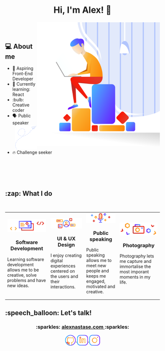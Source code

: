 <h1 align="center"> Hi, I'm Alex! 👋</h1>
<div>
    <h3 align="center"><img align="right" src="img/hero.svg" width="400"> </h3>
    <br>
    <br>
    <h2 align="left">💻 About me </h2> 
    <ul>
        <li>
            🔭 Aspiring Front-End Developer 
        </li>
        <li>
            🌱 Currently learning: React
        </li>
        <li>
            :bulb: Creative coder
        </li>
        <li>
            🗣 Public speaker  <img align="right" src="img/plane.svg" width="15%">
        </li>
        <li>
            🔥️ Challenge seeker
        </li>
    </ul>
</div>
<br>
<br>
<br>
<br>
<h2 align="left"> :zap: What I do</h2>
<br>
<div>
    <table>
        <tr>
            <td>
            <img align="center" src="img/web_dev_icon.svg">
                <h3 align="center">
                    Software Development
                </h3>
                <p>
                    Learning software development allows me to be creative, solve problems and have new ideas.
                </p>
            </td>
            <td>
                <img align="center" src="img/ui_ux_icon.svg">
                 <h3 align="center">
                    UI & UX Design
                </h3>
                <p>
                    I enjoy creating digital experiences centered on the users and their interactions.
                </p>
            </td>
            <td>
                <img align="center" src="img/pub_sp_icon.svg">
                 <h3 align="center">
                    Public speaking
                </h3>
                <p>
                    Public speaking allows me to meet new people and keeps me engaged, motivated and creative.
                </p>
            </td>
            <td>
                <img align="center" src="img/photo_icon.svg">
                 <h3 align="center">
                    Photography
                </h3>
                <p>
                    Photography lets me capture and immortalise the most imporant moments in my life.
                </p>
            </td>
        </tr>
    </table>
</div>

<h2 align="left"> :speech_balloon: Let's talk!</h2>
    <h3 align="center">
        :sparkles:
        <a href="https://alexnastase.com">
            alexnastase.com
        </a>
        :sparkles:
    </h3>
<p align="center">
<a href="https://github.com/AlexandruNst"><img align="center" src="img/github_color.svg" width="7%"</a>
<a href="https://www.linkedin.com/in/alexandrunst/"><img align="center" src="img/linkedin_color.svg" width="7%"</a>
<a href="https://www.instagram.com/alexandru.codes/"><img align="center" src="img/insta_color.svg" width="7%"</a>
</p>

<!--
**AlexandruNst/AlexandruNst** is a ✨ _special_ ✨ repository because its `README.md` (this file) appears on your GitHub profile.

Here are some ideas to get you started:

- 🔭 I’m currently working on ...
- 🌱 I’m currently learning ...
- 👯 I’m looking to collaborate on ...
- 🤔 I’m looking for help with...
- 💬 Ask me about ...
- 📫 How to reach me:...
- 😄 Pronouns:...
- ⚡ Fun fact:...
  -->

